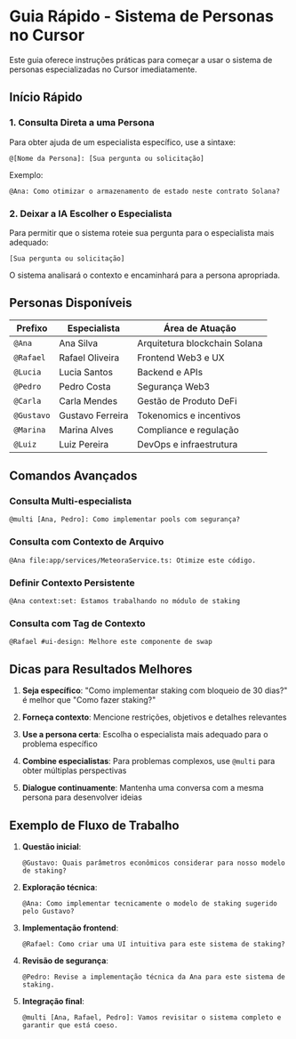 # Guia Rápido - Sistema de Personas no Cursor

Este guia oferece instruções práticas para começar a usar o sistema de personas especializadas no Cursor imediatamente.

## Início Rápido

### 1. Consulta Direta a uma Persona

Para obter ajuda de um especialista específico, use a sintaxe:

```
@[Nome da Persona]: [Sua pergunta ou solicitação]
```

Exemplo:
```
@Ana: Como otimizar o armazenamento de estado neste contrato Solana?
```

### 2. Deixar a IA Escolher o Especialista

Para permitir que o sistema roteie sua pergunta para o especialista mais adequado:

```
[Sua pergunta ou solicitação]
```

O sistema analisará o contexto e encaminhará para a persona apropriada.

## Personas Disponíveis

| Prefixo | Especialista | Área de Atuação |
|---------|--------------|-----------------|
| `@Ana` | Ana Silva | Arquitetura blockchain Solana |
| `@Rafael` | Rafael Oliveira | Frontend Web3 e UX |
| `@Lucia` | Lucia Santos | Backend e APIs |
| `@Pedro` | Pedro Costa | Segurança Web3 |
| `@Carla` | Carla Mendes | Gestão de Produto DeFi |
| `@Gustavo` | Gustavo Ferreira | Tokenomics e incentivos |
| `@Marina` | Marina Alves | Compliance e regulação |
| `@Luiz` | Luiz Pereira | DevOps e infraestrutura |

## Comandos Avançados

### Consulta Multi-especialista
```
@multi [Ana, Pedro]: Como implementar pools com segurança?
```

### Consulta com Contexto de Arquivo
```
@Ana file:app/services/MeteoraService.ts: Otimize este código.
```

### Definir Contexto Persistente
```
@Ana context:set: Estamos trabalhando no módulo de staking
```

### Consulta com Tag de Contexto
```
@Rafael #ui-design: Melhore este componente de swap
```

## Dicas para Resultados Melhores

1. **Seja específico**: "Como implementar staking com bloqueio de 30 dias?" é melhor que "Como fazer staking?"

2. **Forneça contexto**: Mencione restrições, objetivos e detalhes relevantes

3. **Use a persona certa**: Escolha o especialista mais adequado para o problema específico

4. **Combine especialistas**: Para problemas complexos, use `@multi` para obter múltiplas perspectivas

5. **Dialogue continuamente**: Mantenha uma conversa com a mesma persona para desenvolver ideias

## Exemplo de Fluxo de Trabalho

1. **Questão inicial**:
   ```
   @Gustavo: Quais parâmetros econômicos considerar para nosso modelo de staking?
   ```

2. **Exploração técnica**:
   ```
   @Ana: Como implementar tecnicamente o modelo de staking sugerido pelo Gustavo?
   ```

3. **Implementação frontend**:
   ```
   @Rafael: Como criar uma UI intuitiva para este sistema de staking?
   ```

4. **Revisão de segurança**:
   ```
   @Pedro: Revise a implementação técnica da Ana para este sistema de staking.
   ```

5. **Integração final**:
   ```
   @multi [Ana, Rafael, Pedro]: Vamos revisitar o sistema completo e garantir que está coeso.
   ``` 